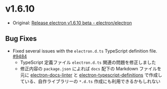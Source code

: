 # v1.6.10

* Original: [Release electron v1.6.10 beta - electron/electron](https://github.com/electron/electron/releases/tag/v1.6.10)

## Bug Fixes

* Fixed several issues with the `electron.d.ts` TypeScript definition file. [#9484](https://github.com/electron/electron/pull/9484)
  * TypeScript 定義ファイル `electron.d.ts` 関連の問題を修正しました
  * 修正内容の `package.json` によれば `docs` 配下の Markdown ファイルを元に [electron-docs-linter](https://www.npmjs.com/package/electron-docs-linter) と [electron-typescript-definitions](https://www.npmjs.com/package/electron-typescript-definitions) で作成している、自作ライブラリーの `*.d.ts` 作成にも利用できるかもしれない
